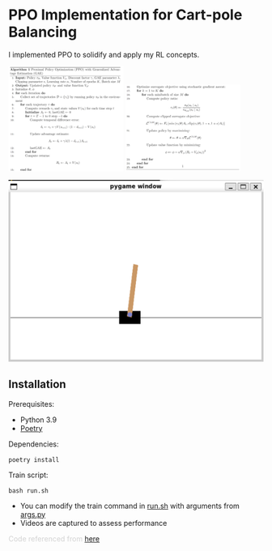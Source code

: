 # PPO Implementation for Cart-pole Balancing

I implemented PPO to solidify and apply my RL concepts.

<p float="left">
  <img src="image-2.png" alt="GAE Algorithm Part 1" width="45%" />
  <img src="image-3.png" alt="GAE Algorithm Part 2" width="45%" />
</p>

![alt text](image.png)

## Installation
Prerequisites:
* Python 3.9
* [Poetry](https://python-poetry.org)

Dependencies:
```
poetry install
```

Train script:
```
bash run.sh
```

* You can modify the train command in [run.sh](./run.sh) with arguments from [args.py](./args.py)
* Videos are captured to assess performance

<span style="color:lightgray">Code referenced from [here](https://github.com/vwxyzjn/ppo-implementation-details)</span>

